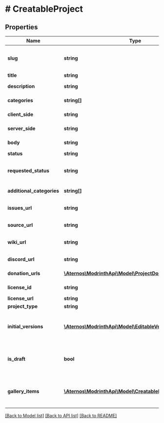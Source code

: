 # # CreatableProject

## Properties

Name | Type | Description | Notes
------------ | ------------- | ------------- | -------------
**slug** | **string** | The slug of a project, used for vanity URLs. Regex: &#x60;&#x60;&#x60;^[\\w!@$()&#x60;.+,\&quot;\\-&#39;]{3,64}$&#x60;&#x60;&#x60; |
**title** | **string** | The title or name of the project |
**description** | **string** | A short description of the project |
**categories** | **string[]** | A list of the categories that the project has |
**client_side** | **string** | The client side support of the project |
**server_side** | **string** | The server side support of the project |
**body** | **string** | A long form description of the project |
**status** | **string** | The status of the project | [optional]
**requested_status** | **string** | The requested status when submitting for review or scheduling the project for release | [optional]
**additional_categories** | **string[]** | A list of categories which are searchable but non-primary | [optional]
**issues_url** | **string** | An optional link to where to submit bugs or issues with the project | [optional]
**source_url** | **string** | An optional link to the source code of the project | [optional]
**wiki_url** | **string** | An optional link to the project&#39;s wiki page or other relevant information | [optional]
**discord_url** | **string** | An optional invite link to the project&#39;s discord | [optional]
**donation_urls** | [**\Aternos\ModrinthApi\Model\ProjectDonationURL[]**](ProjectDonationURL.md) | A list of donation links for the project | [optional]
**license_id** | **string** | The SPDX license ID of a project |
**license_url** | **string** | The URL to this license | [optional]
**project_type** | **string** |  |
**initial_versions** | [**\Aternos\ModrinthApi\Model\EditableVersion[]**](EditableVersion.md) | A list of initial versions to upload with the created project. Deprecated - please upload version files after initial upload. | [optional]
**is_draft** | **bool** | Whether the project should be saved as a draft instead of being sent to moderation for review. Deprecated - please always mark this as true. | [optional]
**gallery_items** | [**\Aternos\ModrinthApi\Model\CreatableProjectGalleryItem[]**](CreatableProjectGalleryItem.md) | Gallery images to be uploaded with the created project. Deprecated - please upload gallery images after initial upload. | [optional]

[[Back to Model list]](../../README.md#models) [[Back to API list]](../../README.md#endpoints) [[Back to README]](../../README.md)
